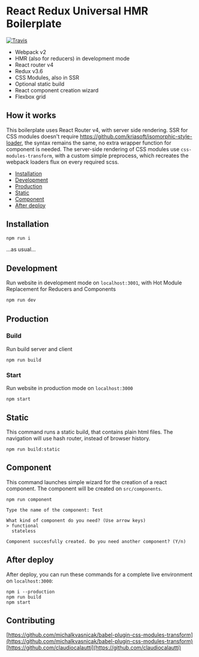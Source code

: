 # React Redux Universal HMR Boilerplate

[![Travis](https://img.shields.io/travis/lorenzomigliorero/react-redux-universal-hmr-boilerplate.svg?maxAge=2592000&style=flat-square)](https://travis-ci.org/lorenzomigliorero/react-redux-universal-hmr-boilerplate)

* Webpack v2
* HMR (also for reducers) in development mode
* React router v4
* Redux v3.6
* CSS Modules, also in SSR
* Optional static build
* React component creation wizard
* Flexbox grid

## How it works

This boilerplate uses React Router v4, with server side rendering.
SSR for CSS modules doesn't require https://github.com/kriasoft/isomorphic-style-loader, the syntax remains the same, no extra wrapper function for component is needed.
The server-side rendering of CSS modules use `css-modules-transform`, with a custom simple preprocess, which recreates the webpack loaders flux on every required scss.

* [Installation](#installation)
* [Development](#development)
* [Production](#production)
* [Static](#static)
* [Component](#component)
* [After deploy](#after-deploy)

## Installation
```javascript
npm run i    
```
...as usual...

## Development

Run website in development mode on `localhost:3001`, with Hot Module Replacement for Reducers and Components

```javascript
npm run dev
```

## Production

### Build

Run build server and client

```
npm run build
```

### Start 

Run website in production mode on `localhost:3000`

```
npm start
```

## Static

This command runs a static build, that contains plain html files.
The navigation will use hash router, instead of browser history.

```
npm run build:static
```

## Component

This command launches simple wizard for the creation of a react component.
The component will be created on `src/components`.

```
npm run component

Type the name of the component: Test

What kind of component do you need? (Use arrow keys)
> functional
  stateless
  
Component succesfully created. Do you need another component? (Y/n)
```

## After deploy

After deploy, you can run these commands for a complete live environment on `localhost:3000`:
 
```
npm i --production
npm run build
npm start
```
## Contributing

[https://github.com/michalkvasnicak/babel-plugin-css-modules-transform](https://github.com/michalkvasnicak/babel-plugin-css-modules-transform)
[https://github.com/claudiocalautti](https://github.com/claudiocalautti)
